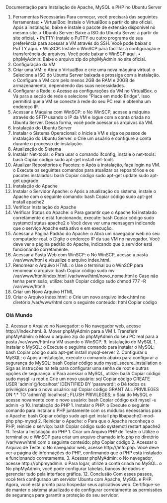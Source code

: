 Documentação para Instalação de Apache, MySQL e PHP no Ubuntu Server
1. Ferramentas Necessárias
Para começar, você precisará das seguintes ferramentas:
•	VirtualBox: Instale o VirtualBox a partir do site oficial. Após a instalação, baixe e instale o pacote de extensão disponível no mesmo site.
•	Ubuntu Server: Baixe a ISO do Ubuntu Server a partir do site oficial.
•	PuTTY: Instale o PuTTY ou outro programa de sua preferência para acessar a VM através do SSH. Você pode baixar o PuTTY aqui.
•	WinSCP: Instale o WinSCP para facilitar a configuração e transferência de arquivos. Você pode baixar o WinSCP aqui.
•	phpMyAdmin: Baixe o arquivo zip do phpMyAdmin no site oficial.
2. Configuração da VM
1.	Criar uma VM:
o	Abra o VirtualBox e crie uma nova máquina virtual.
o	Selecione a ISO do Ubuntu Server baixada e prossiga com a instalação.
o	Configure a VM com pelo menos 2GB de RAM e 20GB de armazenamento, dependendo das suas necessidades.
2.	Configurar a Rede:
o	Acesse as configurações da VM no VirtualBox.
o	Vá para a seção de rede e selecione "Placa em modo Bridge". Isso permitirá que a VM se conecte à rede do seu PC real e obtenha um endereço IP.
3.	Acessar a Máquina com WinSCP:
o	No WinSCP, acesse a máquina através do SFTP usando o IP da VM e logue com a conta criada no Ubuntu Server. Dessa forma, você pode acessar os arquivos da VM.
3. Instalação do Ubuntu Server
1.	Instalar o Sistema Operacional:
o	Inicie a VM e siga os passos de instalação do Ubuntu Server.
o	Crie um usuário e configure a conta durante o processo de instalação.
4. Atualização do Sistema
1.	Instalar Net-tools:
o	Para usar o comando ifconfig, instale o net-tools:
bash
Copiar código
sudo apt-get install net-tools
2.	Atualizar Repositórios e Pacotes:
o	Após a instalação, faça login na VM.
o	Execute os seguintes comandos para atualizar os repositórios e os pacotes instalados:
bash
Copiar código
sudo apt-get update
sudo apt-get upgrade
5. Instalação do Apache
1.	Instalar o Servidor Apache:
o	Após a atualização do sistema, instale o Apache com o seguinte comando:
bash
Copiar código
sudo apt-get install apache2
6. Verificar Instalação do Apache
1.	Verificar Status do Apache:
o	Para garantir que o Apache foi instalado corretamente e está funcionando, execute:
bash
Copiar código
sudo systemctl status apache2
o	Você deve ver uma mensagem indicando que o serviço Apache está ativo e em execução.
2.	Acessar a Página Padrão do Apache:
o	Abra um navegador web no seu computador real.
o	Digite o endereço IP da sua VM no navegador. Você deve ver a página padrão do Apache, indicando que o servidor está funcionando corretamente.
3.	Acessar a Pasta Web com WinSCP:
o	No WinSCP, acesse a pasta /var/www/html e visualize o arquivo index.html.
4.	Renomear o Arquivo HTML:
o	Use o terminal ou o WinSCP para renomear o arquivo:
bash
Copiar código
sudo mv /var/www/html/index.html /var/www/html/novo_nome.html
o	Caso não tenha permissão, utilize:
bash
Copiar código
sudo chmod 777 -R /var/www/html/
7. Criar um Novo Arquivo HTML
1.	Criar o Arquivo index.html:
o	Crie um novo arquivo index.html no diretório /var/www/html com o seguinte conteúdo:
html
Copiar código
<!DOCTYPE html>
<html>
<head><title>Teste</title></head>
<body>
    <h3>Olá Mundo</h3>
</body>
</html>
2.	Acessar o Arquivo no Navegador:
o	No navegador web, acesse http://<IP_da_VM>/index.html.
8. Mover phpMyAdmin para a VM
1.	Transferir phpMyAdmin:
o	Mova o arquivo zip do phpMyAdmin do seu PC real para a pasta /var/www/html na VM usando o WinSCP.
9. Instalação do MySQL
1.	Instalar o MySQL:
o	Execute o seguinte comando para instalar o MySQL:
bash
Copiar código
sudo apt-get install mysql-server
2.	Configurar o MySQL:
o	Após a instalação, execute o comando abaixo para configurar a segurança do MySQL:
bash
Copiar código
sudo mysql_secure_installation
o	Siga as instruções na tela para configurar uma senha de root e outras opções de segurança.
o	Para acessar o MySQL, utilize:
bash
Copiar código
sudo mysql -u root
o	Crie um novo usuário:
sql
Copiar código
CREATE USER 'admin'@'localhost' IDENTIFIED BY 'password';
o	Dê todos os privilégios para o novo usuário:
sql
Copiar código
GRANT ALL PRIVILEGES ON *.* TO 'admin'@'localhost';
FLUSH PRIVILEGES;
o	Saia do MySQL e acesse novamente com o novo usuário:
bash
Copiar código
exit
mysql -u admin -p
10. Instalação do PHP
1.	Instalar o PHP:
o	Execute o seguinte comando para instalar o PHP juntamente com os módulos necessários para o Apache:
bash
Copiar código
sudo apt-get install php libapache2-mod-php php-mysql
2.	Reiniciar o Apache:
o	Para que o Apache reconheça o PHP, reinicie o serviço:
bash
Copiar código
sudo systemctl restart apache2
11. Testar a Instalação do PHP
1.	Criar um Arquivo PHP de Teste:
o	Utilize o terminal ou o WinSCP para criar um arquivo chamado info.php no diretório /var/www/html com o seguinte conteúdo:
php
Copiar código
<?php
phpinfo();
?>
2.	Acessar o Arquivo de Teste:
o	No navegador web, acesse http://<IP_da_VM>/info.php. Você deve ver a página de informações do PHP, confirmando que o PHP está instalado e funcionando corretamente.
3.	Acessar phpMyAdmin:
o	No navegador, acesse http://<IP_da_VM>/phpmyadmin.
o	Para logar, utilize a conta criada no MySQL.
o	No phpMyAdmin, você pode configurar tabelas, bancos de dados e gerenciar tudo pela interface gráfica.
12. Conclusão
Com esses passos, você terá configurado um servidor Ubuntu com Apache, MySQL e PHP. Agora, você está pronto para hospedar seus aplicativos web. Certifique-se de manter o sistema atualizado e de configurar corretamente as permissões de segurança para garantir a proteção do seu servidor.

